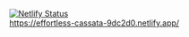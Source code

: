 [![Netlify Status](https://api.netlify.com/api/v1/badges/a34b5b61-d2f4-4436-9383-4424e83838ea/deploy-status)](https://app.netlify.com/sites/effortless-cassata-9dc2d0/deploys)<br/>
https://effortless-cassata-9dc2d0.netlify.app/
